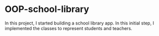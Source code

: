 # OOP-school-library
In this project, I started building a school library app. In this initial step, I implemented the classes to represent students and teachers.
